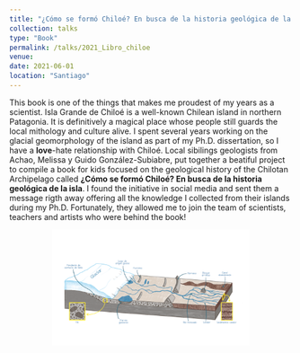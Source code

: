 ```yaml
---
title: "¿Cómo se formó Chiloé? En busca de la historia geológica de la isla (Book)"
collection: talks
type: "Book"
permalink: /talks/2021_Libro_chiloe
venue: 
date: 2021-06-01
location: "Santiago"
---
```


This book is one of the things that makes me proudest of my years as a scientist. Isla Grande de Chiloé is a well-known Chilean island in northern Patagonia. It is definitively a magical place whose people still guards the local mithology and culture alive. I spent several years working on the glacial geomorphology of the island as part of my Ph.D. dissertation, so I have a **love**-hate relationship with Chiloé. Local sibilings geologists from Achao, Melissa y Guido González-Subiabre, put together a beatiful project to compile a book for kids focused on the geological history of the Chilotan Archipelago called **¿Cómo se formó Chiloé? En busca de la historia geológica de la isla**. I found the initiative in social media and sent them a message rigth away offering all the knowledge I collected from their islands during my Ph.D. Fortunately, they allowed me to join the team of scientists, teachers and artists who were behind the book! 

<div style="text-align: center;"> 
    <img src="/images/Glaciacion_Chiloe.png" alt="¿Cómo se formó Chiloé?" style="width:70%; height:auto;">
</div>

